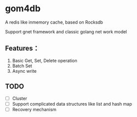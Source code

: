 # gom4db
A redis like inmemory cache, based on Rocksdb

Support gnet framework and classic golang net work model


## Features： 
1. Basic Get, Set, Delete operation
2. Batch Set
3. Async write

## TODO

- [ ] Cluster
- [ ] Support complicated data structures like list and hash map 
- [ ] Recovery mechanism 
